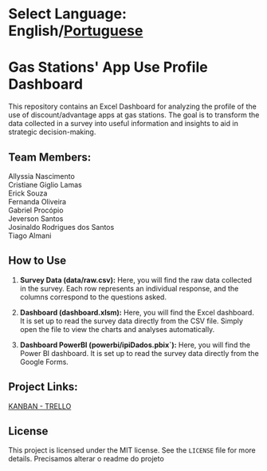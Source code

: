 # Select Language: English/[Portuguese](/README-pt.md)

# Gas Stations' App Use Profile Dashboard

This repository contains an Excel Dashboard for analyzing the profile of the use of discount/advantage apps at gas stations. The goal is to transform the data collected in a survey into useful information and insights to aid in strategic decision-making.


## Team Members:

Allyssia Nascimento </br>
Cristiane Giglio Lamas</br>
Erick Souza</br>
Fernanda Oliveira</br>
Gabriel Procópio</br>
Jeverson Santos</br>
Josinaldo Rodrigues dos Santos</br>
Tiago Almani</br>

## How to Use

1. **Survey Data (data/raw.csv):** Here, you will find the raw data collected in the survey. Each row represents an individual response, and the columns correspond to the questions asked.

2. **Dashboard (dashboard.xlsm):** Here, you will find the Excel dashboard. It is set up to read the survey data directly from the CSV file. Simply open the file to view the charts and analyses automatically.

3. **Dashboard PowerBI (powerbi/ipiDados.pbix`):** Here, you will find the Power BI dashboard. It is set up to read the survey data directly from the Google Forms.

## Project Links:

[KANBAN - TRELLO](https://trello.com/b/JbKGAHt1/dash-ipiranga-dados)


## License

This project is licensed under the MIT license. See the `LICENSE` file for more details.
Precisamos alterar o readme do projeto